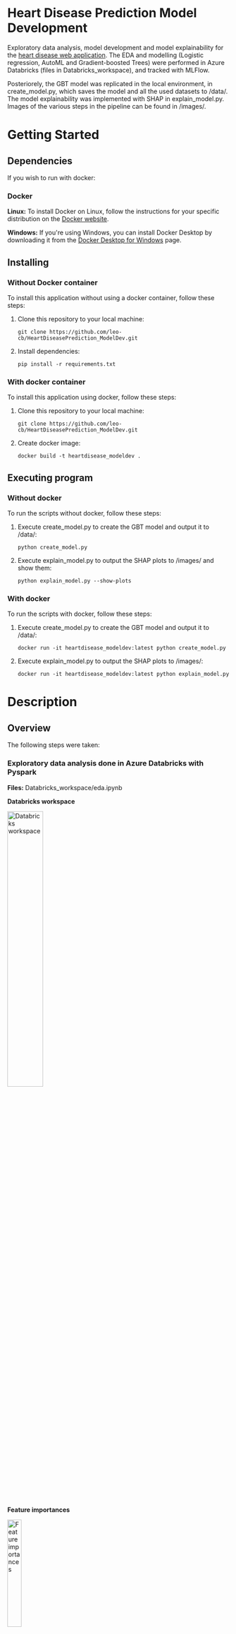 # Heart Disease Prediction Model Development
Exploratory data analysis, model development and model explainability for the <a href="https://github.com/leo-cb/HeartDiseasePrediction_WebApp">heart disease web application</a>. The EDA and modelling (Logistic regression, AutoML and Gradient-boosted Trees) were performed in Azure Databricks (files in Databricks_workspace), and tracked with MLFlow.  

Posteriorely, the GBT model was replicated in the local environment, in create_model.py, which saves the model and all the used datasets to /data/. The model explainability was implemented with SHAP in explain_model.py. Images of the various steps in the pipeline can be found in /images/.

# Getting Started
  
## Dependencies

If you wish to run with docker:

### Docker

**Linux:**
To install Docker on Linux, follow the instructions for your specific distribution on the [Docker website](https://docs.docker.com/engine/install/).

**Windows:**
If you're using Windows, you can install Docker Desktop by downloading it from the [Docker Desktop for Windows](https://www.docker.com/products/docker-desktop) page.

## Installing

### Without Docker container

To install this application without using a docker container, follow these steps:  

1. Clone this repository to your local machine:
   ```shell
   git clone https://github.com/leo-cb/HeartDiseasePrediction_ModelDev.git  
2. Install dependencies:
   ```shell
   pip install -r requirements.txt

### With docker container

To install this application using docker, follow these steps:

1. Clone this repository to your local machine:
   ```shell
   git clone https://github.com/leo-cb/HeartDiseasePrediction_ModelDev.git
2. Create docker image:
   ```shell
   docker build -t heartdisease_modeldev .

## Executing program

### Without docker

To run the scripts without docker, follow these steps:

1. Execute create_model.py to create the GBT model and output it to /data/:
   ```shell
   python create_model.py
2. Execute explain_model.py to output the SHAP plots to /images/ and show them:
   ```shell
   python explain_model.py --show-plots

### With docker

To run the scripts with docker, follow these steps:

1. Execute create_model.py to create the GBT model and output it to /data/:
   ```shell
   docker run -it heartdisease_modeldev:latest python create_model.py
2. Execute explain_model.py to output the SHAP plots to /images/:
   ```shell
   docker run -it heartdisease_modeldev:latest python explain_model.py

# Description

## Overview

The following steps were taken:

### Exploratory data analysis done in Azure Databricks with Pyspark

**Files:** Databricks_workspace/eda.ipynb

**Databricks workspace**

<img src="images/databricks_workspace.png" alt="Databricks workspace" style="width: 40%;">

**Feature importances**

<img src="images/databricks_feature_importances.png" alt="Feature importances" style="width: 25%;">

### Modelling and model tracking with MLFlow

Modelling was performed with Logistic Regression, AutoML and Gradient-boosted Trees models in Azure Databricks with Pyspark. 
Model tracking performed with MLFlow. 
The chosen model for production was the one with the highest AUC in the test set (GBT with 9 features corresponding to the 9 highest feature importances).

**Files:**: Databricks_workspace/model.py

**Logistic Regression in MLFlow**

<img src="images/mlflow_logisticregression.png" alt="LR MLFlow" style="width: 25%;">

**GBT in MLFlow**

<img src="images/mlflow_gbt.png" alt="GBT MLFlow" style="width: 25%;">

**Runs with different feature sets in MLFlow**

<img src="images/mlflow_models_1.png" alt="MLFlow runs" style="width: 40%;">
<img src="images/mlflow_models_2.png" alt="MLFlow runs" style="width: 40%;">

**F1-score between different MLFlow runs**

<img src="images/databricks_f1_models.png" alt="MLFlow F1-score" style="width: 40%;">

### Local GBT model creation


**Files:** create_model.py


### ML explainability with Shapley

**Files:** explain_model.py

**SHAP Summary plot**  

<img src="images/shap_summary.png" alt="SHAP summary" style="width: 40%;">

**SHAP Bar plot**

<img src="images/shap_bar.png" alt="SHAP bar plot" style="width: 40%;">

### Containerization with Docker

**Files:** Dockerfile
